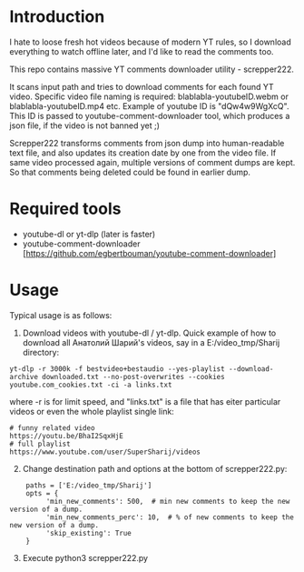 # Introduction

I hate to loose fresh hot videos because of modern YT rules, so I download everything to watch offline later, and I'd like to read the comments too.

This repo contains massive YT comments downloader utility - screpper222.

It scans input path and tries to download comments for each found YT video. Specific video file naming is required: blablabla-youtubeID.webm or blablabla-youtubeID.mp4 etc.
Example of youtube ID is "dQw4w9WgXcQ". This ID is passed to youtube-comment-downloader tool, which produces a json file, if the video is not banned yet ;)

Screpper222 transforms comments from json dump into human-readable text file, and also updates its creation date by one from the video file.
If same video processed again, multiple versions of comment dumps are kept. So that comments being deleted could be found in earlier dump.

# Required tools

* youtube-dl or yt-dlp (later is faster) 
* youtube-comment-downloader [https://github.com/egbertbouman/youtube-comment-downloader]

# Usage

Typical usage is as follows:
1. Download videos with youtube-dl / yt-dlp. Quick example of how to download all Анатолий Шарий's videos, say in a E:/video_tmp/Sharij directory:
```
yt-dlp -r 3000k -f bestvideo+bestaudio --yes-playlist --download-archive downloaded.txt --no-post-overwrites --cookies youtube.com_cookies.txt -ci -a links.txt 
```
where -r is for limit speed, and "links.txt" is a file that has eiter particular videos or even the whole playlist single link:
```
# funny related video
https://youtu.be/BhaI2SqxHjE
# full playlist
https://www.youtube.com/user/SuperSharij/videos
```

2. Change destination path and options at the bottom of screpper222.py:
```
    paths = ['E:/video_tmp/Sharij']
    opts = {
         'min_new_comments': 500,  # min new comments to keep the new version of a dump.
         'min_new_comments_perc': 10,  # % of new comments to keep the new version of a dump.
         'skip_existing': True
    }
```
3. Execute
   python3 screpper222.py 
